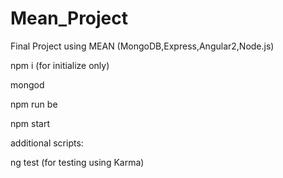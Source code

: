 # Mean_Project
Final Project using MEAN (MongoDB,Express,Angular2,Node.js)

npm i (for initialize only)

mongod

npm run be

npm start

additional scripts: 

ng test (for testing using Karma)
